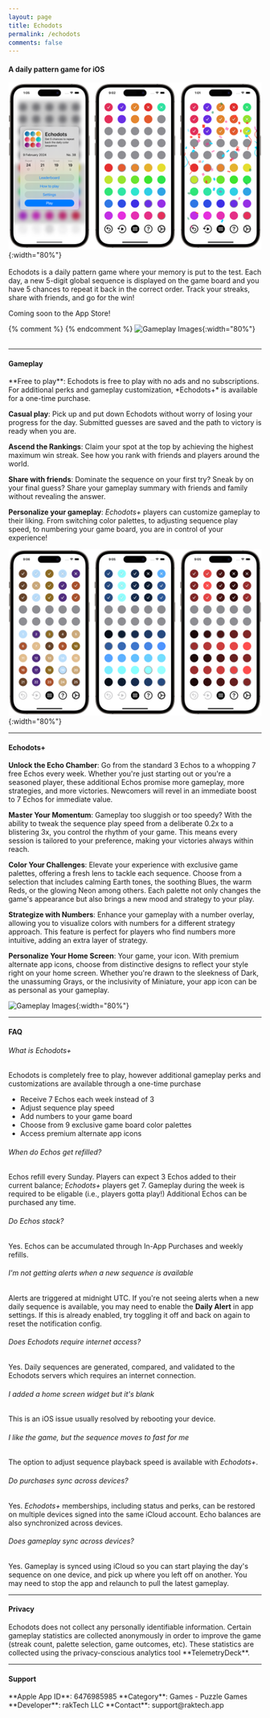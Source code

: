 ```yaml
---
layout: page
title: Echodots
permalink: /echodots
comments: false
---
```


#### A daily pattern game for iOS
![Gameplay Images](assets/images/Echodots/gameplay.png){:width="80%"}  
<br>
Echodots is a daily pattern game where your memory is put to the test. Each day, a new 5-digit global sequence is displayed on the game board and you have 5 chances to repeat it back in the correct order. Track your streaks, share with friends, and go for the win! 

Coming soon to the App Store!

{% comment %}
{% endcomment %}
![Gameplay Images](assets/images/Echodots/gameplay-dark.png){:width="80%"}  
<br>


---
<h4 id="gameplay">Gameplay</h4>
**Free to play**: Echodots is free to play with no ads and no subscriptions. For additional perks and gameplay customization, *Echodots+* is available for a one-time purchase.

**Casual play**: Pick up and put down Echodots without worry of losing your progress for the day. Submitted guesses are saved and the path to victory is ready when you are.

**Ascend the Rankings**: Claim your spot at the top by achieving the highest maximum win streak. See how you rank with friends and players around the world.

**Share with friends**: Dominate the sequence on your first try? Sneak by on your final guess? Share your gameplay summary with friends and family without revealing the answer.

**Personalize your gameplay**: *Echodots+* players can customize gameplay to their liking. From switching color palettes, to adjusting sequence play speed, to numbering your game board, you are in control of your experience!

![Gameplay Images](assets/images/Echodots/game-palettes.png){:width="80%"}  

---
<h4 id="echodots+">Echodots+</h4>

**Unlock the Echo Chamber**: Go from the standard 3 Echos to a whopping 7 free Echos every week. Whether you're just starting out or you're a seasoned player, these additional Echos promise more gameplay, more strategies, and more victories. Newcomers will revel in an immediate boost to 7 Echos for immediate value.  

**Master Your Momentum**: Gameplay too sluggish or too speedy? With the ability to tweak the sequence play speed from a deliberate 0.2x to a blistering 3x, you control the rhythm of your game. This means every session is tailored to your preference, making your victories always within reach.   

**Color Your Challenges**: Elevate your experience with exclusive game palettes, offering a fresh lens to tackle each sequence. Choose from a selection that includes calming Earth tones, the soothing Blues, the warm Reds, or the glowing Neon among others. Each palette not only changes the game's appearance but also brings a new mood and strategy to your play.  

**Strategize with Numbers**: Enhance your gameplay with a number overlay, allowing you to visualize colors with numbers for a different strategy approach. This feature is perfect for players who find numbers more intuitive, adding an extra layer of strategy.  

**Personalize Your Home Screen**: Your game, your icon. With premium alternate app icons, choose from distinctive designs to reflect your style right on your home screen. Whether you're drawn to the sleekness of Dark, the unassuming Grays, or the inclusivity of Miniature, your app icon can be as personal as your gameplay.  

![Gameplay Images](assets/images/Echodots/settings-widgets.png){:width="80%"}  

---
<h4 id="faq">FAQ</h4>

###### What is Echodots+
Echodots is completely free to play, however additional gameplay perks and customizations are available through a one-time purchase
- Receive 7 Echos each week instead of 3
- Adjust sequence play speed
- Add numbers to your game board
- Choose from 9 exclusive game board color palettes
- Access premium alternate app icons

###### When do Echos get refilled?
Echos refill every Sunday. Players can expect 3 Echos added to their current balance; *Echodots+* players get 7. Gameplay during the week is required to be eligable (i.e., players gotta play!) Additional Echos can be purchased any time.  

###### Do Echos stack?
Yes. Echos can be accumulated through In-App Purchases and weekly refills.  

###### I'm not getting alerts when a new sequence is available
Alerts are triggered at midnight UTC. If you're not seeing alerts when a new daily sequence is available, you may need to enable the **Daily Alert** in app settings. If this is already enabled, try toggling it off and back on again to reset the notification config.

###### Does Echodots require internet access?
Yes. Daily sequences are generated, compared, and validated to the Echodots servers which requires an internet connection.

###### I added a home screen widget but it's blank
This is an iOS issue usually resolved by rebooting your device.

###### I like the game, but the sequence moves to fast for me
The option to adjust sequence playback speed is available with *Echodots+*.

###### Do purchases sync across devices?
Yes. *Echodots+* memberships, including status and perks, can be restored on multiple devices signed into the same iCloud account. Echo balances are also synchronized across devices.

###### Does gameplay sync across devices?
Yes. Gameplay is synced using iCloud so you can start playing the day's sequence on one device, and pick up where you left off on another. You may need to stop the app and relaunch to pull the latest gameplay.

---
<h4 id="privacy">Privacy</h4>
Echodots does not collect any personally identifiable information. Certain gameplay statistics are collected anonymously in order to improve the game (streak count, palette selection, game outcomes, etc). These statistics are collected using the privacy-conscious analytics tool **TelemetryDeck**. 

---
<h4 id="support">Support</h4>
**Apple App ID**: 6476985985  
**Category**: Games - Puzzle Games  
**Developer**: rakTech LLC  
**Contact**: support@raktech.app  

<script type="text/javascript" src="https://form.jotform.com/jsform/240354838930157"></script>
